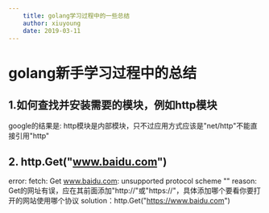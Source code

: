 ```yaml
---
    title: golang学习过程中的一些总结
    author: xiuyoung
    date: 2019-03-11
---
```


# golang新手学习过程中的总结

## 1.如何查找并安装需要的模块，例如http模块

google的结果是: http模块是内部模块，只不过应用方式应该是"net/http"不能直接引用"http"

## 2. http.Get("www.baidu.com")

error: fetch: Get www.baidu.com: unsupported protocol scheme ""
reason: Get的网址有误，应在其前面添加"http://"或"https://"，具体添加哪个要看你要打开的网站使用哪个协议
solution：http.Get("https://www.baidu.com") 